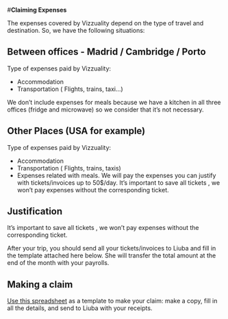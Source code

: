 #**Claiming Expenses**

The expenses covered by Vizzuality depend on the type of travel and destination. So, we  have the following situations:

## Between offices - Madrid / Cambridge / Porto

Type of expenses paid by Vizzuality:
- Accommodation 
- Transportation ( Flights, trains, taxi…)

We don’t include expenses for meals because we have a kitchen in all three offices (fridge and microwave) so we consider that it’s not necessary.

## Other Places (USA for example)
Type of expenses paid by Vizzuality:

- Accommodation 
- Transportation ( Flights, trains, taxis)
- Expenses related with meals. We will pay the expenses you can justify with tickets/invoices up to 50$/day. It’s important to save all tickets , we won’t pay expenses without the corresponding ticket.

## Justification

It’s important to save all tickets , we won’t pay expenses without the corresponding ticket. 

After your trip, you should send all your tickets/invoices to Liuba and fill in the template attached here below. She will transfer the total amount at the end of the month with your payrolls. 

## Making a claim

[Use this spreadsheet](https://docs.google.com/spreadsheets/d/1GexjOuYNyzIiQsIYu5xR-Dz6AH0x_IV5D-4pteL8USQ/edit?usp=sharing) as a template to make your claim: make a copy, fill in all the details, and send to Liuba with your receipts. 
